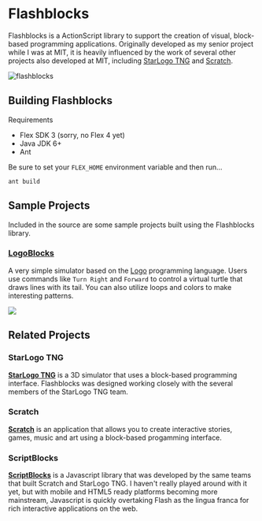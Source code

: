 # Flashblocks

Flashblocks is a ActionScript library to support the creation of visual, block-based programming applications. Originally developed as my senior project while I was at MIT, it is heavily influenced by the work of several other projects also developed at MIT, including [StarLogo TNG](http://mitstep.org/projects/starlogo-tng) and [Scratch](http://scratch.mit.edu/).

![flashblocks](https://raw.github.com/trun/flashblocks/master/static/flashblocks.png)

## Building Flashblocks

Requirements

 - Flex SDK 3 (sorry, no Flex 4 yet)
 - Java JDK 6+
 - Ant

Be sure to set your `FLEX_HOME` environment variable and then run...

```
ant build
```

## Sample Projects

Included in the source are some sample projects built using the Flashblocks library.

### [LogoBlocks](http://logoblocks.herokuapp.com)

A very simple simulator based on the [Logo](http://en.wikipedia.org/wiki/Logo_%28programming_language%29) programming language. Users use commands like `Turn Right` and `Forward` to control a virtual turtle that draws lines with its tail. You can also utilize loops and colors to make interesting patterns.

<a href="https://raw.github.com/trun/flashblocks/master/static/logoblocks.png">
  <img src="https://raw.github.com/trun/flashblocks/master/static/logoblocks_small.png">
</a>

## Related Projects

### StarLogo TNG

[**StarLogo TNG**](http://education.mit.edu/projects/starlogo-tng) is a 3D simulator that uses a block-based programming interface. Flashblocks was designed working closely with the several members of the StarLogo TNG team.

### Scratch

[**Scratch**](http://scratch.mit.edu) is an application that allows you to create interactive stories, games, music and art using a block-based progamming interface.

### ScriptBlocks

[**ScriptBlocks**](http://code.google.com/p/scriptblocks/) is a Javascript library that was developed by the same teams that built Scratch and StarLogo TNG. I haven't really played around with it yet, but with mobile and HTML5 ready platforms becoming more mainstream, Javascript is quickly overtaking Flash as the lingua franca for rich interactive applications on the web.
